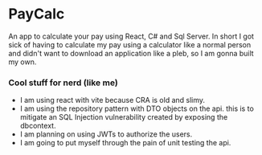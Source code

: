 # PayCalc
An app to calculate your pay using React, C# and Sql Server. In short I got sick of having to calculate my pay using a calculator like a normal person and didn't want to download an application like a pleb, so I am gonna built my own. 

### Cool stuff for nerd (like me)
- I am using react with vite because CRA is old and slimy.
- I am using the repository pattern with DTO objects on the api. this is to mitigate an SQL Injection vulnerability created by exposing the dbcontext.
- I am planning on using JWTs to authorize the users.
- I am going to put myself through the pain of unit testing the api.